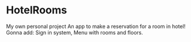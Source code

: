# HotelRooms
My own personal project
An app to make a reservation for a room in hotel!
Gonna add: Sign in system, Menu with rooms and floors.

